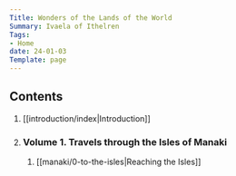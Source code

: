 ```yaml
---
Title: Wonders of the Lands of the World
Summary: Ivaela of Ithelren
Tags:
- Home
date: 24-01-03
Template: page
---
```


## Contents

1. [[introduction/index|Introduction]]
2. ### Volume 1. Travels through the Isles of Manaki
    1. [[manaki/0-to-the-isles|Reaching the Isles]]
